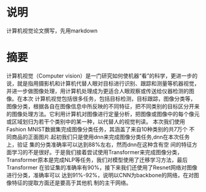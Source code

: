 # 说明

计算机视觉论文撰写，先用markdown

# 摘要

计算机视觉（Computer vision）是一门研究如何使机器“看”的科学，更进一步的说，就是指用摄影机和计算机代替人眼对目标进行识别、跟踪和测量等机器视觉，并进一步做图像处理，用计算机处理成为更适合人眼观察或传送给仪器检测的图像。在本次
计算机视觉包括很多任务，包括目标检测，目标跟踪，图像分类等，图像分类，根据各自在图像信息中所反映的不同特征，把不同类别的目标区分开来的图像处理方法。它利用计算机对图像进行定量分析，把图像或图像中的每个像元或区域划归为若干个类别中的某一种，以代替人的视觉判读。
本次我们使用Fashion MNIST数据集完成图像分类任务，其涵盖了来自10种类别的共7万个
不同商品的正面图片.起初我们只是使用dnn来完成图像分类任务,dnn在本次任务上，验证
集的分类准确率可以达到88%左右，然而dnn在这种含有空
间的特征方面学习的不是很好。于是我们接着尝试使用Transformer来完成图像分类，
Transformer原本是完成NLP等任务，我们对模型使用了迁移学习方法，最后Transformer
在验证集的准确率有90%，接下来我们还使用了Resnet网络对图像进行分类，准确率可以
达到91%-92%，说明以CNN为backbone的网络，在对图像特征的提取方面还是要高于其他机
制的主干网络。


# 
